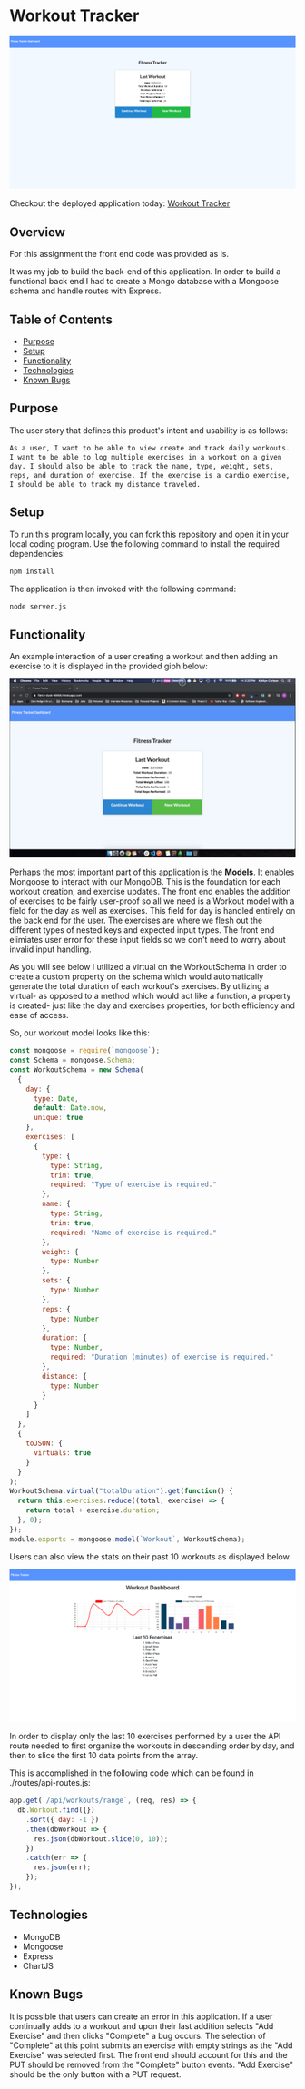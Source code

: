 # Workout Tracker

![Workout Tracker Screenshot](public/images/FitnessTracker.png)

Checkout the deployed application today:
[Workout Tracker](https://fierce-dusk-16956.herokuapp.com/)

## Overview

For this assignment the front end code was provided as is.

It was my job to build the back-end of this application. In order to build a functional back end I had to create a Mongo database with a Mongoose schema and handle routes with Express.

## Table of Contents

- [Purpose](#Purpose)
- [Setup](#Setup)
- [Functionality](#Functionality)
- [Technologies](#Technologies)
- [Known Bugs](#Known-Bugs)

## Purpose

The user story that defines this product's intent and usability is as follows:

```
As a user, I want to be able to view create and track daily workouts. I want to be able to log multiple exercises in a workout on a given day. I should also be able to track the name, type, weight, sets, reps, and duration of exercise. If the exercise is a cardio exercise, I should be able to track my distance traveled.
```

## Setup

To run this program locally, you can fork this repository and open it in your local coding program. Use the following command to install the required dependencies:

```sh
npm install
```

The application is then invoked with the following command:

```sh
node server.js
```

## Functionality

An example interaction of a user creating a workout and then adding an exercise to it is displayed in the provided giph below:

![Workout Tracker Gif](public/images/addExercise.gif)

Perhaps the most important part of this application is the **Models**. It enables Mongoose to interact with our MongoDB. This is the foundation for each workout creation, and exercise updates. The front end enables the addition of exercises to be fairly user-proof so all we need is a Workout model with a field for the day as well as exercises. This field for day is handled entirely on the back end for the user. The exercises are where we flesh out the different types of nested keys and expected input types. The front end elimiates user error for these input fields so we don't need to worry about invalid input handling.

As you will see below I utilized a virtual on the WorkoutSchema in order to create a custom property on the schema which would automatically generate the total duration of each workout's exercises. By utilizing a virtual- as opposed to a method which would act like a function, a property is created- just like the day and exercises properties, for both efficiency and ease of access.

So, our workout model looks like this:

```js
const mongoose = require(`mongoose`);
const Schema = mongoose.Schema;
const WorkoutSchema = new Schema(
  {
    day: {
      type: Date,
      default: Date.now,
      unique: true
    },
    exercises: [
      {
        type: {
          type: String,
          trim: true,
          required: "Type of exercise is required."
        },
        name: {
          type: String,
          trim: true,
          required: "Name of exercise is required."
        },
        weight: {
          type: Number
        },
        sets: {
          type: Number
        },
        reps: {
          type: Number
        },
        duration: {
          type: Number,
          required: "Duration (minutes) of exercise is required."
        },
        distance: {
          type: Number
        }
      }
    ]
  },
  {
    toJSON: {
      virtuals: true
    }
  }
);
WorkoutSchema.virtual("totalDuration").get(function() {
  return this.exercises.reduce((total, exercise) => {
    return total + exercise.duration;
  }, 0);
});
module.exports = mongoose.model(`Workout`, WorkoutSchema);
```

Users can also view the stats on their past 10 workouts as displayed below.

![Workout Tracker Stats](public/images/FitnessStats.png)

In order to display only the last 10 exercises performed by a user the API route needed to first organize the workouts in descending order by day, and then to slice the first 10 data points from the array.

This is accomplished in the following code which can be found in ./routes/api-routes.js:

```js
app.get(`/api/workouts/range`, (req, res) => {
  db.Workout.find({})
    .sort({ day: -1 })
    .then(dbWorkout => {
      res.json(dbWorkout.slice(0, 10));
    })
    .catch(err => {
      res.json(err);
    });
});
```

## Technologies

- MongoDB
- Mongoose
- Express
- ChartJS

## Known Bugs

It is possible that users can create an error in this application. If a user continually adds to a workout and upon their last addition selects "Add Exercise" and then clicks "Complete" a bug occurs.
The selection of "Complete" at this point submits an exercise with empty strings as the "Add Exercise" was selected first. The front end should account for this and the PUT should be removed from the "Complete" button events. "Add Exercise" should be the only button with a PUT request.
